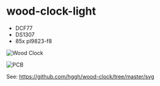 # wood-clock-light

 * DCF77
 * DS1307
 * 85x pl9823-f8


![Wood Clock](https://github.com/hggh/wood-clock-light/pics/clock.jpg "Wood Clock")

![PCB](https://github.com/hggh/wood-clock-light/pics/pcb.jpg "PCB")


See: https://github.com/hggh/wood-clock/tree/master/svg
